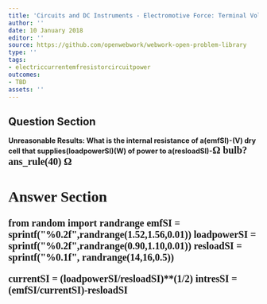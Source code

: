 ```yaml
---
title: 'Circuits and DC Instruments - Electromotive Force: Terminal Voltage'
author: ''
date: 10 January 2018
editor: ''
source: https://github.com/openwebwork/webwork-open-problem-library
type: ''
tags:
- electriccurrentemfresistorcircuitpower
outcomes:
- TBD
assets: ''
---
```


## Question Section 

<b>
<b>Unreasonable Results:<b> What is the internal resistance of a(emfSI)-(V) dry cell that supplies(loadpowerSI)(W) of power to a(resloadSI)-<span style="font-family: 'Times'; font-size: 20px";>&Omega;<span> bulb?
ans_rule(40) <span style="font-family: 'Times'; font-size: 20px";>&Omega;<span>



## Answer Section

from random import randrange
emfSI = sprintf("%0.2f",randrange(1.52,1.56,0.01))
loadpowerSI = sprintf("%0.2f",randrange(0.90,1.10,0.01))
resloadSI = sprintf("%0.1f", randrange(14,16,0.5))

currentSI = (loadpowerSI/resloadSI)**(1/2)
intresSI = (emfSI/currentSI)-resloadSI